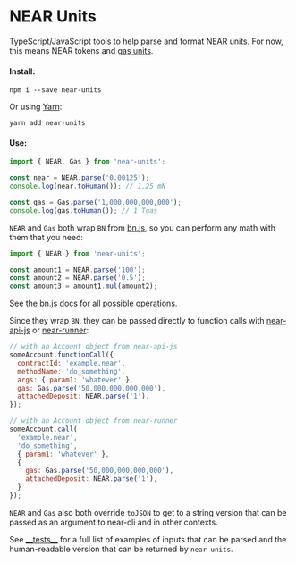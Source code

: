 NEAR Units
==========

TypeScript/JavaScript tools to help parse and format NEAR units. For now, this means NEAR tokens and [gas units](https://docs.near.org/docs/concepts/gas).

#### Install:

    npm i --save near-units

Or using [Yarn](https://yarnpkg.com/):

    yarn add near-units

#### Use:

```js
import { NEAR, Gas } from 'near-units';

const near = NEAR.parse('0.00125');
console.log(near.toHuman()); // 1.25 mN

const gas = Gas.parse('1,000,000,000,000');
console.log(gas.toHuman()); // 1 Tgas
```

`NEAR` and `Gas` both wrap `BN` from [bn.js], so you can perform any math with them that you need:

```js
import { NEAR } from 'near-units';

const amount1 = NEAR.parse('100');
const amount2 = NEAR.parse('0.5');
const amount3 = amount1.mul(amount2);
```

See [the bn.js docs for all possible operations][bn.js].

  [bn.js]: https://github.com/indutny/bn.js/

Since they wrap `BN`, they can be passed directly to function calls with [near-api-js](https://github.com/near/near-api-js) or [near-runner](https://github.com/near/runner-js):

```js
// with an Account object from near-api-js
someAccount.functionCall({
  contractId: 'example.near',
  methodName: 'do_something',
  args: { param1: 'whatever' },
  gas: Gas.parse('50,000,000,000,000'),
  attachedDeposit: NEAR.parse('1'),
});

// with an Account object from near-runner
someAccount.call(
  'example.near',
  'do_something',
  { param1: 'whatever' },
  {
    gas: Gas.parse('50,000,000,000,000'),
    attachedDeposit: NEAR.parse('1'),
  }
});
```

`NEAR` and `Gas` also both override `toJSON` to get to a string version that can be passed as an argument to near-cli and in other contexts.

See [\_\_tests__](./__tests__) for a full list of examples of inputs that can be parsed and the human-readable version that can be returned by `near-units`.
